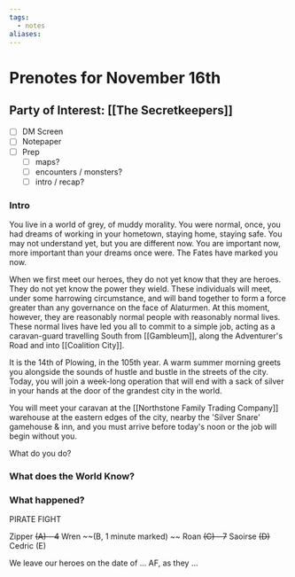 ```yaml
---
tags:
  - notes
aliases:
---
```


# Prenotes for November 16th
## Party of Interest: [[The Secretkeepers]]
- [ ] DM Screen
- [ ] Notepaper
- [ ] Prep
	- [ ] maps?
	- [ ] encounters / monsters?
	- [ ] intro / recap?

### Intro
You live in a world of grey, of muddy morality. You were normal, once, you had dreams of working in your hometown, staying home, staying safe. You may not understand yet, but you are different now. You are important now, more important than your dreams once were. The Fates have marked you now.

When we first meet our heroes, they do not yet know that they are heroes. They do not yet know the power they wield. These individuals will meet, under some harrowing circumstance, and will band together to form a force greater than any governance on the face of Alaturmen. At this moment, however, they are reasonably normal people with reasonably normal lives. These normal lives have led you all to commit to a simple job, acting as a caravan-guard travelling South from [[Gambleum]], along the Adventurer's Road and into [[Coalition City]].

It is the 14th of Plowing, in the 105th year. A warm summer morning greets you alongside the sounds of hustle and bustle in the streets of the city. Today, you will join a week-long operation that will end with a sack of silver in your hands at the door of the grandest city in the world.

You will meet your caravan at the [[Northstone Family Trading Company]] warehouse at the eastern edges of the city, nearby the 'Silver Snare' gamehouse & inn, and you must arrive before today's noon or the job will begin without you.

What do you do?

### What does the World Know?


### What happened?


PIRATE FIGHT

Zipper
~~(A) - 4~~
Wren
~~(B, 1 minute marked) ~~
Roan
~~(C) - 7~~
Saoirse
~~(D)~~
Cedric
(E)

We leave our heroes on the date of ... AF, as they ...